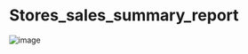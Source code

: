 # Stores_sales_summary_report

![image](https://github.com/user-attachments/assets/317d477b-2240-4bcc-bdc5-9b6e21068326)
